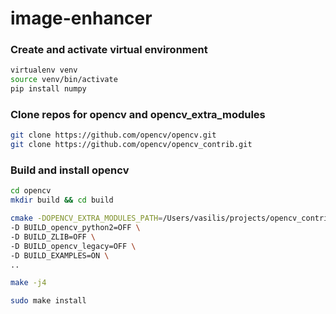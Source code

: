 # image-enhancer


### Create and activate virtual environment
```sh
virtualenv venv
source venv/bin/activate
pip install numpy
```

### Clone repos for opencv and opencv_extra_modules
```sh
git clone https://github.com/opencv/opencv.git
git clone https://github.com/opencv/opencv_contrib.git
```

### Build and install opencv
```sh
cd opencv
mkdir build && cd build
```

```sh
cmake -DOPENCV_EXTRA_MODULES_PATH=/Users/vasilis/projects/opencv_contrib/modules \
-D BUILD_opencv_python2=OFF \
-D BUILD_ZLIB=OFF \
-D BUILD_opencv_legacy=OFF \
-D BUILD_EXAMPLES=ON \
..
```
```sh
make -j4
```
```sh
sudo make install
```